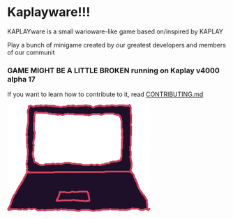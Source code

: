 # Kaplayware!!!
KAPLAYware is a small warioware-like game based on/inspired by KAPLAY

Play a bunch of minigame created by our greatest developers and members of our communit

### GAME MIGHT BE A LITTLE BROKEN running on Kaplay v4000 alpha 17
If you want to learn how to contribute to it, read [CONTRIBUTING.md](/CONTRIBUTING.md)

![transition computer](/assets/sprites/transition/pack1/computer.png)